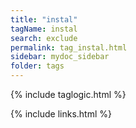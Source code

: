 ```yaml
---
title: "instal"
tagName: instal
search: exclude
permalink: tag_instal.html
sidebar: mydoc_sidebar
folder: tags
---
```

{% include taglogic.html %}

{% include links.html %}
